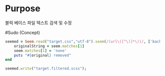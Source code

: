 # Purpose
블럭 베이스 파일 텍스트 검색 및 수정

#Sudo (Concept)
```ruby
seemed = Seem.read("target.css","utf-8").seem(/(url\([^\)]*\))/, ['background-color:',';'], ['(\s+){','}']) do |seem|
    originalString = seem.matches[1]
    seem.matches[1] = 'none'
    puts "#{original} removed"
end

seemed.write("target.filtered.scss");
```